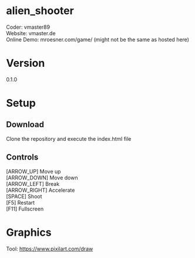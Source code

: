 # alien_shooter
Coder: vmaster89 <br />
Website: vmaster.de <br />
Online Demo: mroesner.com/game/ (might not be the same as hosted here) <br />

# Version 
0.1.0 

# Setup 
## Download 
Clone the repository and execute the index.html file 

## Controls 
[ARROW_UP] Move up <br />
[ARROW_DOWN] Move down <br />
[ARROW_LEFT] Break <br />
[ARROW_RIGHT] Accelerate <br />
[SPACE] Shoot <br />
[F5] Restart <br />
[F11] Fullscreen <br />

# Graphics 
Tool: https://www.pixilart.com/draw
